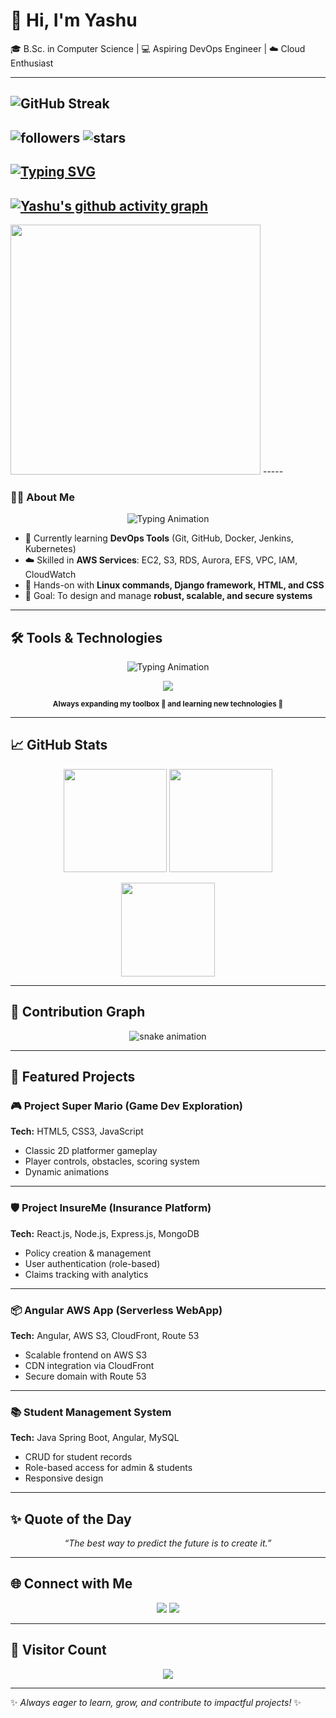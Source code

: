 
# 👋 Hi, I'm Yashu  
🎓 B.Sc. in Computer Science | 💻 Aspiring DevOps Engineer | ☁️ Cloud Enthusiast  

----

![GitHub Streak](https://streak-stats.demolab.com?user=sam-lasure2004&theme=dark&hide_border=true)
-----
![followers](https://img.shields.io/github/followers/sam-lasure2004?style=social)
![stars](https://img.shields.io/github/stars/sam-lasure2004?style=social)
---
[![Typing SVG](https://readme-typing-svg.herokuapp.com?size=24&color=00F700&lines=Hi+👋+I'm+Yashu;Frontend+Developer;Tech+Enthusiast)](https://git.io/typing-svg)
------
[![Yashu's github activity graph](https://github-readme-activity-graph.vercel.app/graph?username=sam-lasure2004&theme=react-dark)](https://github.com/ashutosh00710/github-readme-activity-graph)
-----
<img src="https://raw.githubusercontent.com/your-username/your-username/main/coding.gif" width="400" />
-----

### 👨‍💻 About Me  

<p align="center">
  <img src="https://readme-typing-svg.herokuapp.com?font=Fira+Code&weight=600&size=22&pause=1000&color=36BCF7&center=true&vCenter=true&width=550&lines=🚀+Passionate+about+DevOps+%26+Cloud;⚡+Always+learning+new+tools;🤝+Open+to+collaboration+and+projects" alt="Typing Animation" />
</p>

- 🌱 Currently learning **DevOps Tools** (Git, GitHub, Docker, Jenkins, Kubernetes)  
- ☁️ Skilled in **AWS Services**: EC2, S3, RDS, Aurora, EFS, VPC, IAM, CloudWatch  
- 🔧 Hands-on with **Linux commands, Django framework, HTML, and CSS**  
- 🎯 Goal: To design and manage **robust, scalable, and secure systems**  

---

## 🛠️ Tools & Technologies  

<p align="center">
  <img src="https://readme-typing-svg.herokuapp.com?font=Fira+Code&weight=600&size=22&pause=1000&color=00C9A7&center=true&vCenter=true&width=500&lines=⚡+My+DevOps+Toolbox;🐧+Linux+%7C+☁️+AWS+%7C+🐳+Docker;⚙️+Jenkins+%7C+Kubernetes+%7C+Terraform;🔧+Git+%7C+GitHub+%7C+VS+Code" alt="Typing Animation" />
</p>

<p align="center">
  <a href="#"><img src="https://skillicons.dev/icons?i=linux,aws,docker,kubernetes,jenkins,terraform,git,github,vscode" /></a>
</p>

<p align="center">
  <sub><b>Always expanding my toolbox 🔧 and learning new technologies 🚀</b></sub>
</p>

---

## 📈 GitHub Stats  

<p align="center">
  <img src="https://github-readme-stats.vercel.app/api?username=sam-lasure2004&show_icons=true&theme=radical" height="165" />
  <img src="https://streak-stats.demolab.com?user=sam-lasure2004&theme=radical&hide_border=false" height="165" />
</p>

<p align="center">
  <img src="https://github-readme-stats.vercel.app/api/top-langs/?username=sam-lasure2004&layout=compact&theme=tokyonight" height="150" />
</p>

---

## 🌱 Contribution Graph  

<p align="center">
  <img src="https://github.com/sam-lasure2004/sam-lasure2004/blob/output/snake.svg" alt="snake animation" />
</p>

---

## 🚀 Featured Projects  

### 🎮 Project Super Mario (Game Dev Exploration)  
**Tech:** HTML5, CSS3, JavaScript  
- Classic 2D platformer gameplay  
- Player controls, obstacles, scoring system  
- Dynamic animations  

---

### 🛡️ Project InsureMe (Insurance Platform)  
**Tech:** React.js, Node.js, Express.js, MongoDB  
- Policy creation & management  
- User authentication (role-based)  
- Claims tracking with analytics  

---

### 📦 Angular AWS App (Serverless WebApp)  
**Tech:** Angular, AWS S3, CloudFront, Route 53  
- Scalable frontend on AWS S3  
- CDN integration via CloudFront  
- Secure domain with Route 53  

---

### 📚 Student Management System  
**Tech:** Java Spring Boot, Angular, MySQL  
- CRUD for student records  
- Role-based access for admin & students  
- Responsive design  

---

## ✨ Quote of the Day  
<p align="center">
  <em>“The best way to predict the future is to create it.”</em>  
</p>

---

## 🌐 Connect with Me  

<p align="center">
  <a href="https://linkedin.com"><img src="https://img.shields.io/badge/LinkedIn-blue?style=for-the-badge&logo=linkedin" /></a>
  <a href="https://github.com/sam-lasure2004"><img src="https://img.shields.io/badge/GitHub-black?style=for-the-badge&logo=github" /></a>
</p>

---

## 👀 Visitor Count  
<p align="center">
  <img src="https://komarev.com/ghpvc/?username=sam-lasure2004&color=blue&style=flat-square" />
</p>

---
✨ *Always eager to learn, grow, and contribute to impactful projects!* ✨
